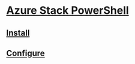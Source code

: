 # [Azure Stack PowerShell](overview.md)
## [Install](https://docs.microsoft.com/en-us/azure/azure-stack/azure-stack-powershell-install?toc=/powershell/azure/azure-stack/toc.json?view=azurestackps-1.2.9)
## [Configure](https://docs.microsoft.com/en-us/azure/azure-stack/azure-stack-powershell-configure?toc=/powershell/azure/azure-stack/toc.json?view=azurestackps-1.2.9)
